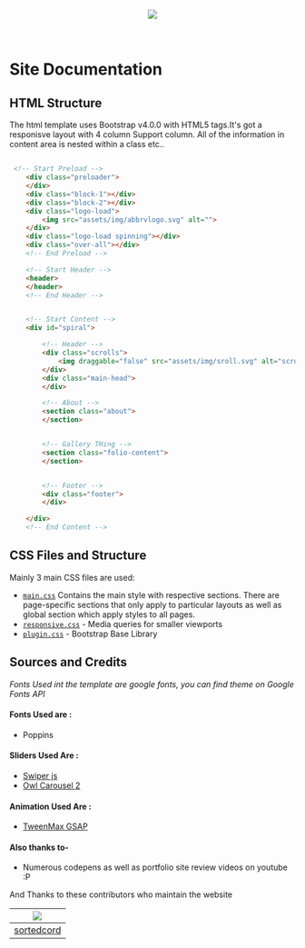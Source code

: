 <br><br>
<h3 align="center"><img src="https://github.com/sortedcord/codetech/blob/master/docs/assets/img/web.png" align="center"></h1>
<br>

# Site Documentation

## HTML Structure

The html template uses Bootstrap v4.0.0 with HTML5 tags.It's got a responisve layout with 4 column Support column. All of the information in content area is nested within a class etc..

```html

 <!-- Start Preload -->
    <div class="preloader">
    </div>
    <div class="block-1"></div>
    <div class="block-2"></div>
    <div class="logo-load">
        <img src="assets/img/abbrvlogo.svg" alt="">
    </div>
    <div class="logo-load spinning"></div>
    <div class="over-all"></div>
    <!-- End Preload -->

    <!-- Start Header -->
    <header>
    </header>
    <!-- End Header -->


    <!-- Start Content -->
    <div id="spiral">

        <!-- Header -->
        <div class="scrolls">
            <img draggable="false" src="assets/img/sroll.svg" alt="scroll">
        </div>
        <div class="main-head">
        </div>

        <!-- About -->
        <section class="about">
        </section>


        <!-- Gallery THing -->
        <section class="folio-content">
        </section>


        <!-- Footer -->
        <div class="footer">
        </div>

    </div>
    <!-- End Content -->
```

## CSS Files and Structure

Mainly 3 main CSS files are used:
- [`main.css`](docs/assets/css/main.css) Contains the main style with respective sections. There are page-specific sections that only apply to particular layouts as well as global section which apply styles to all pages.
- [`responsive.css`](docs/assets/css/responsive.css) - Media queries for smaller viewports
- [`plugin.css`](docs/assets/css/plugin.css) - Bootstrap Base Library

## Sources and Credits

<i>Fonts Used int the template are google fonts, you can find theme on Google Fonts API</i>

#### Fonts Used are :

- Poppins


#### Sliders Used Are :

- [Swiper js](https://idangero.us/swiper/)
- [Owl Carousel 2](https://owlcarousel2.github.io/OwlCarousel2/docs/started-welcome.html)


#### Animation Used Are :

- [TweenMax GSAP](https://greensock.com/tweenmax)

#### Also thanks to-

- Numerous codepens as well as portfolio site review videos on youtube :P

And Thanks to these contributors who maintain the website

| ![](https://github.com/sortedcord.png?size=50)   |
|:-------------------------------------------:|
| [sortedcord](https://www.github.com/sortedcord)     |
